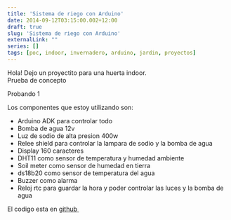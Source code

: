 ```yaml
---
title: 'Sistema de riego con Arduino'
date: 2014-09-12T03:15:00.002+12:00
draft: true
slug: 'Sistema de riego con Arduino'
externalLink: ""
series: []
tags: [poc, indoor, invernadero, arduino, jardin, proyectos]
---
```


Hola! Dejo un proyectito para una huerta indoor.  
Prueba de concepto  
  

Probando 1

  

  
  
  

  

Los componentes que estoy utilizando son:

*   Arduino ADK para controlar todo
*   Bomba de agua 12v
*   Luz de sodio de alta presion 400w
*   Relee shield para controlar la lampara de sodio y la bomba de agua
*   Display 160 caracteres
*   DHT11 como sensor de temperatura y humedad ambiente
*   Soil meter como sensor de humedad en tierra
*   ds18b20 como sensor de temperatura del agua
*   Buzzer como alarma
*   Reloj rtc para guardar la hora y poder controlar las luces y la bomba de agua

  
El codigo esta en [github ](https://github.com/cristian04/jardinArduino)